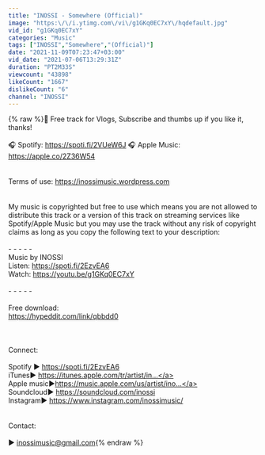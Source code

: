 ```yaml
---
title: "INOSSI - Somewhere (Official)"
image: "https:\/\/i.ytimg.com\/vi\/g1GKq0EC7xY\/hqdefault.jpg"
vid_id: "g1GKq0EC7xY"
categories: "Music"
tags: ["INOSSI","Somewhere","(Official)"]
date: "2021-11-09T07:23:47+03:00"
vid_date: "2021-07-06T13:29:31Z"
duration: "PT2M33S"
viewcount: "43898"
likeCount: "1667"
dislikeCount: "6"
channel: "INOSSI"
---
```

{% raw %}🎥 Free track for Vlogs,  Subscribe and thumbs up if you like it, thanks!<br /><br />🎧 Spotify: <a rel="nofollow" target="blank" href="https://spoti.fi/2VUeW6J">https://spoti.fi/2VUeW6J</a>         🎧 Apple Music: <a rel="nofollow" target="blank" href="https://apple.co/2Z36W54">https://apple.co/2Z36W54</a><br /><br /><br />Terms of use: <a rel="nofollow" target="blank" href="https://inossimusic.wordpress.com">https://inossimusic.wordpress.com</a><br /><br /><br />My music is copyrighted but free to use which means you are not allowed to distribute this track or a version of this track on streaming services like Spotify/Apple Music but you may use the track without any risk of copyright claims as long as you copy the following text to your description:<br /><br />- - - - -<br />Music by INOSSI<br />Listen: <a rel="nofollow" target="blank" href="https://spoti.fi/2EzvEA6">https://spoti.fi/2EzvEA6</a><br />Watch: <a rel="nofollow" target="blank" href="https://youtu.be/g1GKq0EC7xY">https://youtu.be/g1GKq0EC7xY</a><br /><br />- - - - -<br /><br />Free download:<br /><a rel="nofollow" target="blank" href="https://hypeddit.com/link/qbbdd0">https://hypeddit.com/link/qbbdd0</a><br /><br /><br /><br />Connect:<br /><br />    Spotify ► <a rel="nofollow" target="blank" href="https://spoti.fi/2EzvEA6">https://spoti.fi/2EzvEA6</a><br />    iTunes► <a rel="nofollow" target="blank" href="https://itunes.apple.com/tr/artist/in...">https://itunes.apple.com/tr/artist/in...</a><br />    Apple music►<a rel="nofollow" target="blank" href="https://music.apple.com/us/artist/ino...">https://music.apple.com/us/artist/ino...</a><br />    Soundcloud► <a rel="nofollow" target="blank" href="https://soundcloud.com/inossi">https://soundcloud.com/inossi</a><br />    Instagram► <a rel="nofollow" target="blank" href="https://www.instagram.com/inossimusic/">https://www.instagram.com/inossimusic/</a><br /><br /><br />Contact:<br /><br />► inossimusic@gmail.com{% endraw %}
